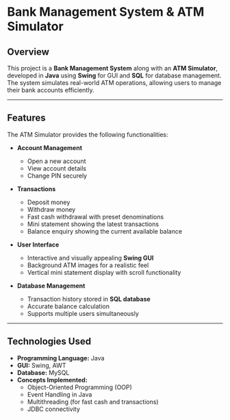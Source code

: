 # Bank Management System & ATM Simulator

## Overview
This project is a **Bank Management System** along with an **ATM Simulator**, developed in **Java** using **Swing** for GUI and **SQL** for database management. The system simulates real-world ATM operations, allowing users to manage their bank accounts efficiently.

---

## Features
The ATM Simulator provides the following functionalities:

- **Account Management**
  - Open a new account
  - View account details
  - Change PIN securely

- **Transactions**
  - Deposit money
  - Withdraw money
  - Fast cash withdrawal with preset denominations
  - Mini statement showing the latest transactions
  - Balance enquiry showing the current available balance

- **User Interface**
  - Interactive and visually appealing **Swing GUI**
  - Background ATM images for a realistic feel
  - Vertical mini statement display with scroll functionality

- **Database Management**
  - Transaction history stored in **SQL database**
  - Accurate balance calculation
  - Supports multiple users simultaneously

---

## Technologies Used
- **Programming Language:** Java  
- **GUI:** Swing, AWT  
- **Database:** MySQL  
- **Concepts Implemented:**  
  - Object-Oriented Programming (OOP)  
  - Event Handling in Java  
  - Multithreading (for fast cash and transactions)  
  - JDBC connectivity  
